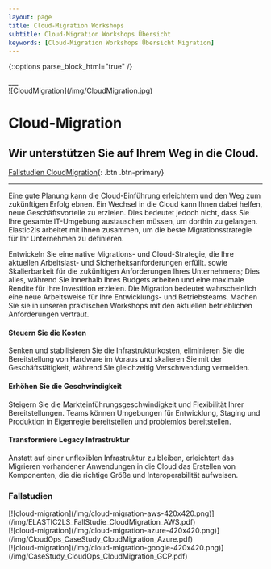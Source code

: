 ```yaml
---
layout: page
title: Cloud-Migration Workshops
subtitle: Cloud-Migration Workshops Übersicht
keywords: [Cloud-Migration Workshops Übersicht Migration]
---
```

{::options parse_block_html="true" /}
<div class="content">

<div class="container">

<div class="slider">
___

<div id="carousel" class="carousel">

<div class="carousel-inner">

<div class="item active">![CloudMigration](/img/CloudMigration.jpg)

# Cloud-Migration

## Wir unterstützen Sie auf Ihrem Weg in die Cloud.

[Fallstudien CloudMigration](#CloudMigration_AWS){: .btn .btn-primary}
</div>

___

</div>

</div>

</div>

<div class="grid-content">

<div class="col-sm-24 col-md-12">

Eine gute Planung kann die Cloud-Einführung erleichtern und den Weg zum zukünftigen Erfolg ebnen. Ein Wechsel in die Cloud kann Ihnen dabei helfen, neue Geschäftsvorteile zu erzielen. Dies bedeutet jedoch nicht, dass Sie Ihre gesamte IT-Umgebung austauschen müssen, um dorthin zu gelangen. Elastic2ls arbeitet mit Ihnen zusammen, um die beste Migrationsstrategie für Ihr Unternehmen zu definieren.

Entwickeln Sie eine native Migrations- und Cloud-Strategie, die Ihre aktuellen Arbeitslast- und Sicherheitsanforderungen erfüllt. sowie Skalierbarkeit für die zukünftigen Anforderungen Ihres Unternehmens; Dies alles, während Sie innerhalb Ihres Budgets arbeiten und eine maximale Rendite für Ihre Investition erzielen. Die Migration bedeutet wahrscheinlich eine neue Arbeitsweise für Ihre Entwicklungs- und Betriebsteams. Machen Sie sie in unseren praktischen Workshops mit den aktuellen betrieblichen Anforderungen vertraut.

</div>

<div class="col-sm-8 col-md-4">

<div class="boxes flexible">

#### Steuern Sie die Kosten

Senken und stabilisieren Sie die Infrastrukturkosten, eliminieren Sie die Bereitstellung von Hardware im Voraus und skalieren Sie mit der Geschäftstätigkeit, während Sie gleichzeitig Verschwendung vermeiden.
</div>

</div>

<div class="col-sm-8 col-md-4">

<div class="boxes flexible">

#### Erhöhen Sie die Geschwindigkeit

Steigern Sie die Markteinführungsgeschwindigkeit und Flexibilität Ihrer Bereitstellungen. Teams können Umgebungen für Entwicklung, Staging und Produktion in Eigenregie bereitstellen und problemlos bereitstellen.
</div>

</div>

<div class="col-sm-8 col-md-4">

<div class="boxes flexible">

#### Transformiere Legacy Infrastruktur

Anstatt auf einer unflexiblen Infrastruktur zu bleiben, erleichtert das Migrieren vorhandener Anwendungen in die Cloud das Erstellen von Komponenten, die die richtige Größe und Interoperabilität aufweisen.
</div>

</div>

</div>

<div class="grid-content">

<div class="col-sm-24 col-md-12">

### Fallstudien

</div>

<div class="col-sm-8 col-md-4">

<div class="boxes flexible">[![cloud-migration](/img/cloud-migration-aws-420x420.png)](/img/ELASTIC2LS_FallStudie_CloudMigration_AWS.pdf)
</div>

</div>

<div class="col-sm-8 col-md-4">

<div class="boxes flexible feature_toogle">[![cloud-migration](/img/cloud-migration-azure-420x420.png)](/img/CloudOps_CaseStudy_CloudMigration_Azure.pdf)
</div>

</div>

<div class="col-sm-8 col-md-4">

<div class="boxes flexible feature_toogle">[![cloud-migration](/img/cloud-migration-google-420x420.png)](/img/CaseStudy_CloudOps_CloudMigration_GCP.pdf)
</div>

</div>

</div>

</div>
